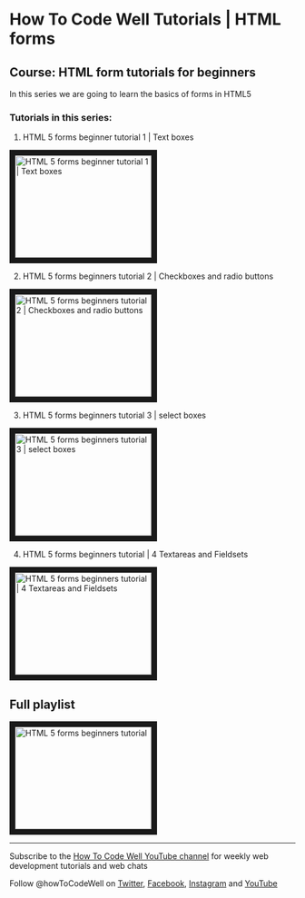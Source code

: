 # How To Code Well Tutorials | HTML forms


## Course: HTML form tutorials for beginners

 In this series we are going to learn the basics of forms in HTML5
 
### Tutorials in this series:

1. HTML 5 forms beginner tutorial 1 | Text boxes

<a href="https://youtu.be/bFJ5yr5ap14?list=PLZdsdjcJ44WUmamJbyAYJ9SGkTffxtiRG" target="_blank"><img src="http://img.youtube.com/vi/bFJ5yr5ap14/0.jpg" 
alt="HTML 5 forms beginner tutorial 1 | Text boxes " width="240" height="180" border="10" /></a>

2. HTML 5 forms beginners tutorial 2 | Checkboxes and radio buttons 

<a href="https://youtu.be/2KtZa6Uk8nA?list=PLZdsdjcJ44WUmamJbyAYJ9SGkTffxtiRG" target="_blank"><img src="http://img.youtube.com/vi/2KtZa6Uk8nA/0.jpg" 
alt="HTML 5 forms beginners tutorial 2 | Checkboxes and radio buttons " width="240" height="180" border="10" /></a>


3. HTML 5 forms beginners tutorial 3 | select boxes 

<a href="https://youtu.be/kvjZCz0Lpj0?list=PLZdsdjcJ44WUmamJbyAYJ9SGkTffxtiRG" target="_blank"><img src="http://img.youtube.com/vi/kvjZCz0Lpj0/0.jpg" 
alt="HTML 5 forms beginners tutorial 3 | select boxes " width="240" height="180" border="10" /></a>

4. HTML 5 forms beginners tutorial | 4 Textareas and Fieldsets 

<a href="https://youtu.be/lByQbJQylTE" target="_blank"><img src="http://img.youtube.com/vi/lByQbJQylTE/0.jpg" 
alt="HTML 5 forms beginners tutorial | 4 Textareas and Fieldsets " width="240" height="180" border="10" /></a>


## Full playlist

<a href="https://www.youtube.com/playlist?list=PLZdsdjcJ44WUmamJbyAYJ9SGkTffxtiRG" target="_blank">
<img src="http://img.youtube.com/vi/bFJ5yr5ap14/0.jpg" alt="HTML 5 forms beginners tutorial" width="240" height="180" border="10" /></a>



***

Subscribe to the <a href="https://www.youtube.com/user/howtocodewell" alt="Weekly web development tutorials and web chats from the How To Code Well YouTube Channel" >How To Code Well YouTube channel</a> for weekly web development tutorials and web chats

Follow @howToCodeWell on <a href="https://twitter.com/howToCodeWell" target="_blank">Twitter</a>, <a href="https://www.facebook.com/howtocodewell/" target="_blank">Facebook</a>, <a href="https://www.instagram.com/howtocodewell/" target="_blank">Instagram</a> and <a href="https://www.youtube.com/user/howtocodewell" target="_blank">YouTube</a>
